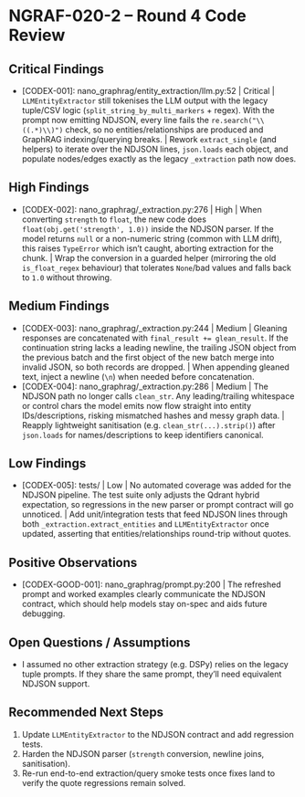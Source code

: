 # NGRAF-020-2 – Round 4 Code Review

## Critical Findings
- [CODEX-001]: nano_graphrag/entity_extraction/llm.py:52 | Critical | `LLMEntityExtractor` still tokenises the LLM output with the legacy tuple/CSV logic (`split_string_by_multi_markers` + regex). With the prompt now emitting NDJSON, every line fails the `re.search("\\((.*)\\)")` check, so no entities/relationships are produced and GraphRAG indexing/querying breaks. | Rework `extract_single` (and helpers) to iterate over the NDJSON lines, `json.loads` each object, and populate nodes/edges exactly as the legacy `_extraction` path now does.

## High Findings
- [CODEX-002]: nano_graphrag/_extraction.py:276 | High | When converting `strength` to `float`, the new code does `float(obj.get('strength', 1.0))` inside the NDJSON parser. If the model returns `null` or a non-numeric string (common with LLM drift), this raises `TypeError` which isn’t caught, aborting extraction for the chunk. | Wrap the conversion in a guarded helper (mirroring the old `is_float_regex` behaviour) that tolerates `None`/bad values and falls back to `1.0` without throwing.

## Medium Findings
- [CODEX-003]: nano_graphrag/_extraction.py:244 | Medium | Gleaning responses are concatenated with `final_result += glean_result`. If the continuation string lacks a leading newline, the trailing JSON object from the previous batch and the first object of the new batch merge into invalid JSON, so both records are dropped. | When appending gleaned text, inject a newline (`\n`) when needed before concatenation.
- [CODEX-004]: nano_graphrag/_extraction.py:286 | Medium | The NDJSON path no longer calls `clean_str`. Any leading/trailing whitespace or control chars the model emits now flow straight into entity IDs/descriptions, risking mismatched hashes and messy graph data. | Reapply lightweight sanitisation (e.g. `clean_str(...).strip()`) after `json.loads` for names/descriptions to keep identifiers canonical.

## Low Findings
- [CODEX-005]: tests/ | Low | No automated coverage was added for the NDJSON pipeline. The test suite only adjusts the Qdrant hybrid expectation, so regressions in the new parser or prompt contract will go unnoticed. | Add unit/integration tests that feed NDJSON lines through both `_extraction.extract_entities` and `LLMEntityExtractor` once updated, asserting that entities/relationships round-trip without quotes.

## Positive Observations
- [CODEX-GOOD-001]: nano_graphrag/prompt.py:200 | The refreshed prompt and worked examples clearly communicate the NDJSON contract, which should help models stay on-spec and aids future debugging.

## Open Questions / Assumptions
- I assumed no other extraction strategy (e.g. DSPy) relies on the legacy tuple prompts. If they share the same prompt, they’ll need equivalent NDJSON support.

## Recommended Next Steps
1. Update `LLMEntityExtractor` to the NDJSON contract and add regression tests.
2. Harden the NDJSON parser (`strength` conversion, newline joins, sanitisation).
3. Re-run end-to-end extraction/query smoke tests once fixes land to verify the quote regressions remain solved.
